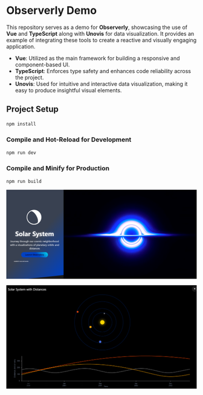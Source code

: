 # Observerly Demo

This repository serves as a demo for **Observerly**, showcasing the use of **Vue** and **TypeScript** along with **Unovis** for data visualization. It provides an example of integrating these tools to create a reactive and visually engaging application.


- **Vue**: Utilized as the main framework for building a responsive and component-based UI.
- **TypeScript**: Enforces type safety and enhances code reliability across the project.
- **Unovis**: Used for intuitive and interactive data visualization, making it easy to produce insightful visual elements.

## Project Setup

```sh
npm install
```

### Compile and Hot-Reload for Development

```sh
npm run dev
```

### Compile and Minify for Production

```sh
npm run build
```
![img.png](img.png)

![img_1.png](img_1.png)
